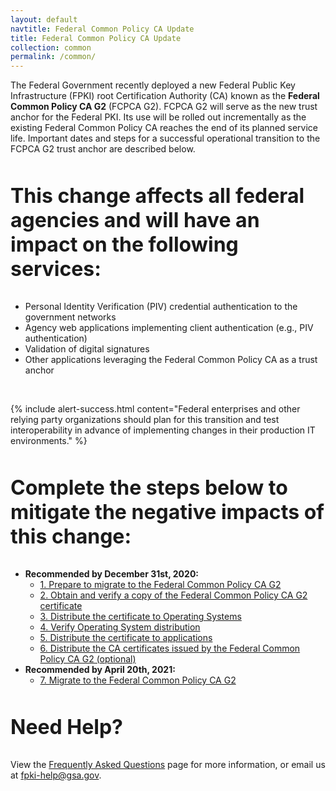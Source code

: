 ```yaml
---
layout: default
navtitle: Federal Common Policy CA Update
title: Federal Common Policy CA Update
collection: common
permalink: /common/
---
```


The Federal Government recently deployed a new Federal Public Key Infrastructure (FPKI) root Certification Authority (CA) known as the **Federal Common Policy CA G2** (FCPCA G2).  FCPCA G2 will serve as the new trust anchor for the Federal PKI. Its use will be rolled out incrementally as the existing Federal Common Policy CA reaches the end of its planned service life. Important dates and steps for a successful operational transition to the FCPCA G2 trust anchor are described below. 

<p style="font-size: 2rem; font-weight: 700; padding-top: 15px;">This change affects all federal agencies and will have an impact on the following services:</p>

- Personal Identity Verification (PIV) credential authentication to the government networks
- Agency web applications implementing client authentication (e.g., PIV authentication)
- Validation of digital signatures
- Other applications leveraging the Federal Common Policy CA as a trust anchor

<br>

{% include alert-success.html content="Federal enterprises and other relying party organizations should plan for this transition and test interoperability in advance of implementing changes in their production IT environments." %} 


<p style="font-size: 2rem; font-weight: 700; padding-top: 15px;">Complete the steps below to mitigate the negative impacts of this change:</p>

- **Recommended by December 31st, 2020:**
     - [1. Prepare to migrate to the Federal Common Policy CA G2]({{site.baseurl}}/common/prepare-to-migrate/)
     - [2. Obtain and verify a copy of the Federal Common Policy CA G2 certificate]({{site.baseurl}}/common/obtain-and-verify/)
     - [3. Distribute the certificate to Operating Systems]({{site.baseurl}}/common/distribute-os/)
     - [4. Verify Operating System distribution]({{site.baseurl}}/common/verify-os-distribution/)
     - [5. Distribute the certificate to applications]({{site.baseurl}}/common/distribute-apps/)
     - [6. Distribute the CA certificates issued by the Federal Common Policy CA G2 (optional)]({{site.baseurl}}/common/certificates/)
- **Recommended by April 20th, 2021:**
     - [7. Migrate to the Federal Common Policy CA G2]({{site.baseurl}}/common/migrate/)


<p style="font-size: 2rem; font-weight: 700; padding-top: 15px">Need Help?</p>

View the [Frequently Asked Questions]({{site.baseurl}}/common/faq/) page for more information, or email us at fpki-help@gsa.gov.
